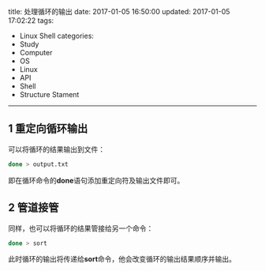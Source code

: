 title: 处理循环的输出
date: 2017-01-05 16:50:00
updated: 2017-01-05 17:02:22
tags:
- Linux Shell
categories:
- Study
- Computer
- OS
- Linux
- API
- Shell
- Structure  Stament
---
## 1 重定向循环输出

可以将循环的结果输出到文件：

```sh
done > output.txt
```

即在循环命令的**done**语句添加重定向符及输出文件即可。

## 2 管道接管

同样，也可以将循环的结果管接给另一个命令：

```sh
done > sort
```

此时循环的输出将传递给**sort**命令，他会改变循环的输出结果顺序并输出。